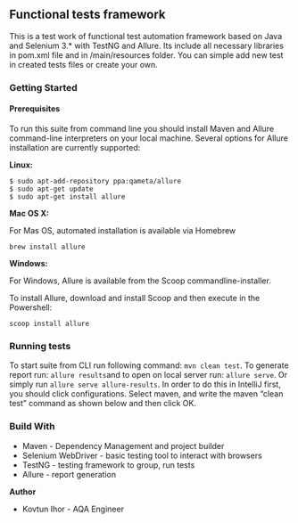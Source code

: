 ## Functional tests framework

This is a test work of functional test automation framework based on Java and Selenium 3.* with TestNG and Allure. Its include all necessary libraries in pom.xml file and in /main/resources folder. You can simple add new test in created tests files or create your own.

### Getting Started

#### Prerequisites

To run this suite from command line you should install Maven and Allure command-line interpreters on your local machine.
Several options for Allure installation are currently supported:

**Linux:**
```
$ sudo apt-add-repository ppa:qameta/allure
$ sudo apt-get update
$ sudo apt-get install allure
```

**Mac OS X:**

For Mas OS, automated installation is available via Homebrew

`brew install allure`

**Windows:**

For Windows, Allure is available from the Scoop commandline-installer.

To install Allure, download and install Scoop and then execute in the Powershell:

`scoop install allure`

### Running tests

To start suite from CLI run following command: `mvn clean test`.
To generate report run: `allure results`and to open on local server run: `allure serve`. Or simply run `allure serve allure-results`.
In order to do this in IntelliJ first, you should click configurations. Select maven, and write the maven “clean test” command as shown below and then click OK.

### Build With

 - Maven - Dependency Management and project builder
 - Selenium WebDriver - basic testing tool to interact with browsers
 - TestNG - testing framework to group, run tests
 - Allure - report generation

**Author**

 - Kovtun Ihor - AQA Engineer
